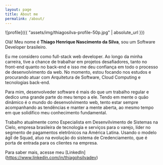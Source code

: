 ```yaml
---
layout: page
title: About me
permalink: /about/
---
```


<!--- (<img align="center" src="https://github.com/thiagosilva95/thiagosilva95.github.io/blob/master/assets/img/thiagosilva95-profile.jpg" width="150"> -->

![profile]({{ "assets/img/thiagosilva-profile-50p.jpg" | absolute_url }})
 
Olá! Meu nome é **Thiago Henrique Nascimento da Silva**, sou um Software Developer brasileiro.

Eu me considero como full-stack web developer. Ao longo da minha carreira, tive a chance de trabalhar em projetos desafiadores, tanto no front-end quanto no back-end e isso me deu confiança em todo o processo de desenvolvimento da web. No momento, estou focando nos estudos e procurando atuar com Arquitetura de Software, Cloud Computing e tecnologias back-end.

Para mim, desenvolveder software é mais do que um trabalho regular e dedico uma grande parte do meu tempo a ele. Tendo em mente o quão dinâmico é o mundo do desenvolvimento web, tento estar sempre acompanhando as tendências e manter a mente aberta, ao mesmo tempo em que solidifico meu conhecimento fundamental.

Trabalho atualmente como Especialista em Desenvilvimento de Sistemas na Cielo, empresa brasileira de tecnologia e serviços para o varejo, líder no segmento de pagamentos eletrônicos na América Latina. Usando o modelo ágil de Squad, atuo na evolução do sistema de Credenciamento, que é porta de entrada para os clientes na empresa.

Para saber mais, acesse meu [LinkedIn] (https://www.linkedin.com/in/thiagohsilvadev)